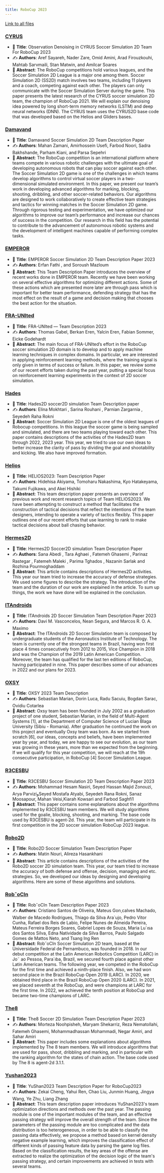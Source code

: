 ```yaml
---
title: RoboCup 2023
---
```


[Link to all files](https://github.com/rcsoccersim/rcsoccersim.github.io/tree/master/docs/papers/robocup2023/)

### [CYRUS](./CYRUS_SS2D_RC2023_TDP.pdf)
- 📄 **Title**: Observation Denoising in CYRUS Soccer Simulation 2D Team For RoboCup 2023
- ✍️ **Authors**:  Aref Sayareh, Nader Zare, Omid Amini, Arad Firouzkouhi, Mahtab Sarvmaili, Stan Matwin, and Amilcar Soares
- 📜 **Abstract**: The RoboCup competitions hold various leagues, and the Soccer Simulation 2D League is a major one among them. Soccer Simulation 2D (SS2D) match involves two teams, including 11 players and a coach, competing against each other. The players can only communicate with the Soccer Simulation Server during the game. This paper presents the latest research of the CYRUS soccer simulation 2D team, the champion of RoboCup 2021. We will explain our denoising idea powered by long short-term memory networks (LSTM) and deep neural networks (DNN). The CYRUS team uses the CYRUS2D base code that was developed based on the Helios and Gliders bases.
### [Damavand](./Damavand_SS2D_RC2023_TDP.pdf)
- 📄 **Title**: Damavand Soccer Simulation 2D Team Description Paper
- ✍️ **Authors**:  Mahan Zamani, Amirhossein Usefi, Farbod Noori, Sadra Bakhshande, Parham Kiani, and Parsa Sepehri
- 📜 **Abstract**: The RoboCup competition is an international platform where teams compete in various robotic challenges with the ultimate goal of developing autonomous robots that can play soccer against each other. The Soccer Simulation 2D game is one of the challenges in which teams develop algorithms to control virtual soccer players in a two-dimensional simulated environment. In this paper, we present our team’s work in developing advanced algorithms for marking, blocking, shooting, dribbling, and other soccer-related behaviors. Our algorithms are designed to work collaboratively to create effective team strategies and tactics for winning matches in the Soccer Simulation 2D game. Through rigorous testing and experimentation, we have optimized our algorithms to improve our team’s performance and increase our chances of success in the competition. Our research in this field has the potential to contribute to the advancement of autonomous robotic systems and the development of intelligent machines capable of performing complex tasks.
### [EMPEROR](./EMPEROR_SS2D_RC2023_TDP.pdf)
- 📄 **Title**: EMPEROR Soccer Simulation 2D Team Description Paper 2023  
- ✍️ **Authors**: Erfan Fathi , and Soroush Mazloum 
- 📜 **Abstract**: This Team Description Paper introduces the overview of recent works done in EMPEROR team. Recently we have been working on several effective algorithms for optimizing different actions. Some of these actions which are presented more later are through pass which is important for better team performance, defending strategy that has the most effect on the result of a game and decision making that chooses the best action for the situation.    
### [FRA-UNIted](./FRA-UNIted_SS2D_RC2023_TDP.pdf)
- 📄 **Title**: FRA-UNIted — Team Description 2023  
- ✍️ **Authors**: Thomas Gabel, Berkan Eren, Yalcin Eren, Fabian Sommer, Eicke Godehardt
- 📜 **Abstract**: The main focus of FRA-UNIted’s effort in the RoboCup soccer simulation 2D domain is to develop and to apply machine learning techniques in complex domains. In particular, we are interested in applying reinforcement learning methods, where the training signal is only given in terms of success or failure. In this paper, we review some of our recent efforts taken during the past year, putting a special focus on reinforcement learning experiments in the context of 2D soccer simulation.
### [Hades](./Hades_SS2D_RC2023_TDP.pdf)
- 📄 **Title**: Hades2D soccer2D simulation Team Description paper   
- ✍️ **Authors**: Elina Mokhtari , Sarina Rouhani , Parnian Zargarnia , Seyedeh Raha Rokni 
- 📜 **Abstract**: Soccer Simulation 2D League is one of the oldest leagues of Robocup competitions. In this league the soccer game is being sampled and simulated, and there are two teams playing toward each other. This paper contains descriptions of the activities of the Hades2D team through 2022, 2023 year. This year, we tried to use our own ideas to better increase the clarity of pass by dividing the goal and shootability and kicking. We also have improved formation.
### [Helios](./HELIOS_SS2D_RC2023_TDP.pdf)
- 📄 **Title**: HELIOS2023: Team Description Paper   
- ✍️ **Authors**: Hidehisa Akiyama, Tomoharu Nakashima, Kyo Hatakeyama, Takumi Fujikawa, and Akei Hishiki
- 📜 **Abstract**: This team description paper presents an overview of previous work and recent research topics of Team HELIOS2023. We have been attempting to construct a method that facilitates the construction of tactical decisions that reflect the intentions of the team designers, intending to operate a variety of tactics flexibly. This paper outlines one of our recent efforts that use learning to rank to make tactical decisions about ball chasing behavior.
### [Hermes2D](./Hermes_SS2D_RC2023_TDP.pdf)
- 📄 **Title**: Hermes2D Soccer2D simulation Team Description Paper    
- ✍️ **Authors**: Sana Abedi , Tara Aghaei , Fatemeh Ghasemi , Parinaz Rastegar , Fatemeh Maleki , Parima Tghados , Nazanin Sarlak and Rozhina Pourmoghaddam
- 📜 **Abstract**: This article contains descriptions of Hermes2D activities. This year our team tried to increase the accuracy of defense strategies. We used some figures to describe the strategy. The introduction of the team and the duration of our work are explained in the article. To sum up things, the work we have done will be explained in the conclusion. 
### [ITAndroids](./ITAndroids_SS2D_RC2023_TDP.pdf)
- 📄 **Title**: ITAndroids 2D Soccer Simulation Team Description Paper 2023    
- ✍️ **Authors**: Davi M. Vasconcelos, Nean Segura, and Marcos R. O. A. Maximo
- 📜 **Abstract**: The ITAndroids 2D Soccer Simulation team is composed by undergraduate students of the Aeronautics Institute of Technology. The team is currently one of the strongest teams in Brazil, having won first place 4 times consecutively from 2012 to 2015, Vice Champion in 2018 and was the Champion of the 2019 Latin American Competition. Moreover, the team has qualified for the last ten editions of RoboCup, having participated in nine. This paper describes some of our advances in 2022 and our plans for 2023.
### [OXSY](./Oxsy_SS2D_RC2023_TDP.pdf)
- 📄 **Title**: OXSY 2023 Team Description
- ✍️ **Authors**: Sebastian Marian, Dorin Luca, Radu Sacuiu, Bogdan Sarac, Ovidiu Cotarlea
- 📜 **Abstract**: Oxsy team has been founded in July 2002 as a graduation project of one student, Sebastian Marian, in the field of Multi-Agent Systems [1], at the Department of Computer Science of Lucian Blaga University (Sibiu - Romania). After graduation he continued the work on this project and eventually Oxsy team was born. As we started from scratch [6], our ideas, concepts and beliefs, have been implemented year by year, and today, we are happy to see our evolution, as our team was growing in these years, more than we expected from the beginning. If we will qualify for this year competition, we will reach at the 19h consecutive participation, in RoboCup [4] Soccer Simulation League.
### [R3CESBU](./R3CESBU_SS2D_RC2023_TDP.pdf)
- 📄 **Title**: R3CESBU Soccer Simulation 2D Team Description Paper 2023 
- ✍️ **Authors**: Mohammad Hesam Nasiri, Seyed Hassan Majid Zonouzi, Arya ParviziوSeyed Mostafa Atyabi, Seyedeh Rana Rokni, Sanaz Moosapour, Mahan Veisi,Kiarah Kowsari and Farbod Saghfi1
- 📜 **Abstract**: This paper contains some explanations about the algorithms implemented by R3CESBU team members. We will study algorithms used for the goalie, blocking, shooting, and marking. The base code used by R3CESBU is agent-2d. This year, the team will participate in its first competition in the 2D soccer simulation RoboCup 2023 league. 
### [ًRobo2D](./Robo_SS2D_RC2023_TDP.pdf)
- 📄 **Title**: Robo2D Soccer Simulation Team Description Paper  
- ✍️ **Authors**: Matin Nouri, Alireza Hasankhani
- 📜 **Abstract**: This article contains descriptions of the activities of the Robo2D soccer 2D simulation team. This year, our team tried to increase the accuracy of both defense and offense, decision, managing and etc. strategies. So, we developed our ideas by designing and developing algorithms. Here are some of these algorithms and solutions. 
### [RobˆoCIn](./RoboCIn_SS2D_RC2023_TDP.pdf)
- 📄 **Title**: RobˆoCIn Team Description Paper 2023  
- ✍️ **Authors**: Cristiano Santos de Oliveira, Mateus Gon¸calves Machado, Walber de Macedo Rodrigues, Thiago da Silva Ara´ujo, Pedro Vitor Cunha, Rafael dos Reis de Labio, Felipe Nunes de Almeida Pereira, Mateus Ferreira Borges Soares, Gabriel Lopes de Souza, Maria Lu´ısa dos Santos Silva, Edna Natividade da Silva Barros, Paulo Salgado Gomes de Mattos Neto, and Tsang Ing Ren
- 📜 **Abstract**: RobˆoCIn Soccer Simulation 2D team, based at the Universidade Federal de Pernambuco, was founded in 2018. In our debut competition at the Latin American Robotics Competition (LARC) in Jo˜ ao Pessoa, Para´ıba, Brazil, we secured fourth place against other Latin American teams. The following year, we competed in the RoboCup for the first time and achieved a ninth-place finish. Also, we had won second place in the Brazil RoboCup Open 2019 (LARC). In 2020, we obtained third place in the Brazil RoboCup Open 2020 (LARC). In 2021, we placed seventh at the RoboCup, and were champions at LARC for the first time. In 2022, we achieved the tenth position at RoboCup and became two-time champions of LARC.
### [The8](./The8_SS2D_RC2023_TDP.pdf)
- 📄 **Title**: The8 Soccer 2D Simulation Team Description Paper 2023 
- ✍️ **Authors**: Morteza Noohpisheh, Maryam Shekarriz, Reza Nematollahi, Fatemeh Ghasemi, Mohammadhassan Mohammadi, Negar Amiri, and Sahar Amiri
- 📜 **Abstract**: This paper includes some explanations about algorithms implemented by The 8 team members. We will introduce algorithms that are used for pass, shoot, dribbling and marking, and in particular with the ranking algorithm for the states of chain action. The base code used by The 8 is agent-2d 3.1.1.
### [Yushan2023](./YuShan_SS2D_RC2023_TDP.pdf)
- 📄 **Title**: YuShan2023 Team Description Paper for RoboCup2023
- ✍️ **Authors**: Zekai Cheng, Yahui Ren, Chao Liu, Junmin Huang, Jingya Wang, Ye Zhu, Liang Zhang 
- 📜 **Abstract**: This team description paper introduces YuShan2023's team optimization directions and methods over the past year. The passing module is one of the important modules of the team, and an effective passing strategy will improve the overall strength of the team. Since the parameters of the passing module are too complicated and the data distribution is too heterogeneous, in order to be able to classify the passing data effectively, we propose a method based on kernel density negative example learning, which improves the classification effect of different kinds of passing feature data by parsing the game log files. Based on the classification results, the key areas of the offense are extracted to realize the optimization of the decision logic of the team's passing strategy, and certain improvements are achieved in tests with several teams.